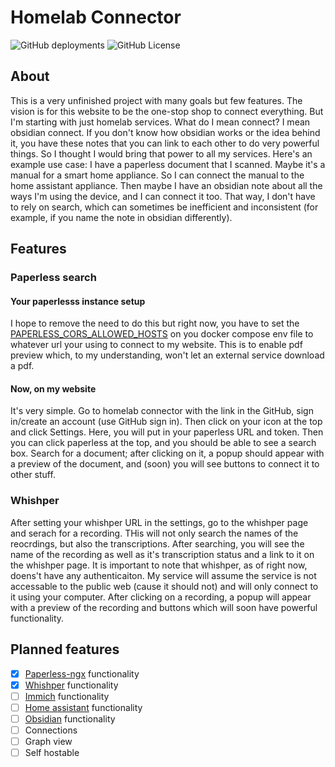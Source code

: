 # Homelab Connector

![GitHub deployments](https://img.shields.io/github/deployments/aamirazad/homelab-connector/Production?label=build&logo=vercel)
![GitHub License](https://img.shields.io/github/license/aamirazad/homelab-connector)

## About

This is a very unfinished project with many goals but few features. The vision is for this website to be the one-stop shop to connect everything. But I'm starting with just homelab services. What do I mean connect? I mean obsidian connect. If you don't know how obsidian works or the idea behind it, you have these notes that you can link to each other to do very powerful things. So I thought I would bring that power to all my services. Here's an example use case: I have a paperless document that I scanned. Maybe it's a manual for a smart home appliance. So I can connect the manual to the home assistant appliance. Then maybe I have an obsidian note about all the ways I'm using the device, and I can connect it too. That way, I don't have to rely on search, which can sometimes be inefficient and inconsistent (for example, if you name the note in obsidian differently).

## Features

### Paperless search

#### Your paperlesss instance setup

I hope to remove the need to do this but right now, you have to set the [PAPERLESS_CORS_ALLOWED_HOSTS](https://docs.paperless-ngx.com/configuration/#PAPERLESS_CORS_ALLOWED_HOSTS) on you docker compose env file to whatever url your using to connect to my website. This is to enable pdf preview which, to my understanding, won't let an external service download a pdf.

#### Now, on my website

It's very simple. Go to homelab connector with the link in the GitHub, sign in/create an account (use GitHub sign in). Then click on your icon at the top and click Settings. Here, you will put in your paperless URL and token. Then you can click paperless at the top, and you should be able to see a search box. Search for a document; after clicking on it, a popup should appear with a preview of the document, and (soon) you will see buttons to connect it to other stuff.

### Whishper

After setting your whishper URL in the settings, go to the whishper page and serach for a recording. THis will not only search the names of the reocrdings, but also the transcriptions. After searching, you will see the name of the recording as well as it's transcription status and a link to it on the whishper page. It is important to note that whishper, as of right now, doens't have any authenticaiton. My service will assume the service is not accessable to the public web (cause it should not) and will only connect to it using your computer. After clicking on a recording, a popup will appear with a preview of the recording and buttons which will soon have powerful functionality.

## Planned features

- [x] [Paperless-ngx](https://paperless-ngx.com) functionality
- [x] [Whishper](https://whishper.net/) functionality
- [ ] [Immich](https://immich.app/) functionality
- [ ] [Home assistant](https://www.home-assistant.io/) functionality
- [ ] [Obsidian](https://obsidian.md/) functionality
- [ ] Connections
- [ ] Graph view
- [ ] Self hostable
